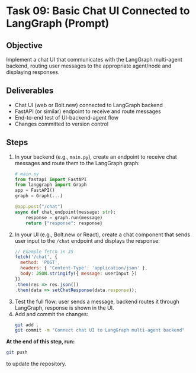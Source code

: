 # Task 09: Basic Chat UI Connected to LangGraph (Prompt)

## Objective
Implement a chat UI that communicates with the LangGraph multi-agent backend, routing user messages to the appropriate agent/node and displaying responses.

## Deliverables
- Chat UI (web or Bolt.new) connected to LangGraph backend
- FastAPI (or similar) endpoint to receive and route messages
- End-to-end test of UI-backend-agent flow
- Changes committed to version control

## Steps
1. In your backend (e.g., `main.py`), create an endpoint to receive chat messages and route them to the LangGraph graph:
   ```python
   # main.py
   from fastapi import FastAPI
   from langgraph import Graph
   app = FastAPI()
   graph = Graph(...)

   @app.post("/chat")
   async def chat_endpoint(message: str):
       response = graph.run(message)
       return {"response": response}
   ```
2. In your UI (e.g., Bolt.new or React), create a chat component that sends user input to the `/chat` endpoint and displays the response:
   ```js
   // Example fetch in JS
   fetch('/chat', {
     method: 'POST',
     headers: { 'Content-Type': 'application/json' },
     body: JSON.stringify({ message: userInput })
   })
   .then(res => res.json())
   .then(data => setChatResponse(data.response));
   ```
3. Test the full flow: user sends a message, backend routes it through LangGraph, response is shown in the UI.
4. Add and commit the changes:
   ```bash
   git add .
   git commit -m "Connect chat UI to LangGraph multi-agent backend"
   ```

**At the end of this step, run:**
```bash
git push
```
to update the repository. 